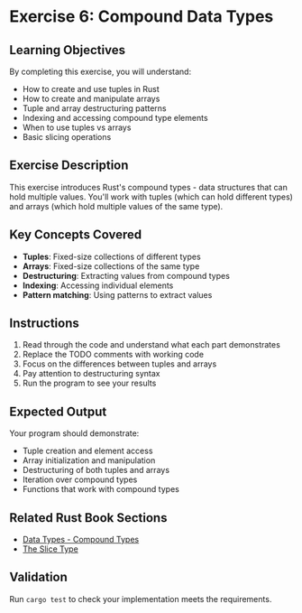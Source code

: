 # Exercise 6: Compound Data Types

## Learning Objectives
By completing this exercise, you will understand:
- How to create and use tuples in Rust
- How to create and manipulate arrays
- Tuple and array destructuring patterns
- Indexing and accessing compound type elements
- When to use tuples vs arrays
- Basic slicing operations

## Exercise Description
This exercise introduces Rust's compound types - data structures that can hold multiple values. You'll work with tuples (which can hold different types) and arrays (which hold multiple values of the same type).

## Key Concepts Covered
- **Tuples**: Fixed-size collections of different types
- **Arrays**: Fixed-size collections of the same type
- **Destructuring**: Extracting values from compound types
- **Indexing**: Accessing individual elements
- **Pattern matching**: Using patterns to extract values

## Instructions
1. Read through the code and understand what each part demonstrates
2. Replace the TODO comments with working code
3. Focus on the differences between tuples and arrays
4. Pay attention to destructuring syntax
5. Run the program to see your results

## Expected Output
Your program should demonstrate:
- Tuple creation and element access
- Array initialization and manipulation
- Destructuring of both tuples and arrays
- Iteration over compound types
- Functions that work with compound types

## Related Rust Book Sections
- [Data Types - Compound Types](https://doc.rust-lang.org/book/ch03-02-data-types.html#compound-types)
- [The Slice Type](https://doc.rust-lang.org/book/ch04-03-slices.html)

## Validation
Run `cargo test` to check your implementation meets the requirements.